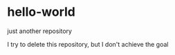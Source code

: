 # hello-world
just another repository

I try to delete this repository, but I don't achieve the goal
